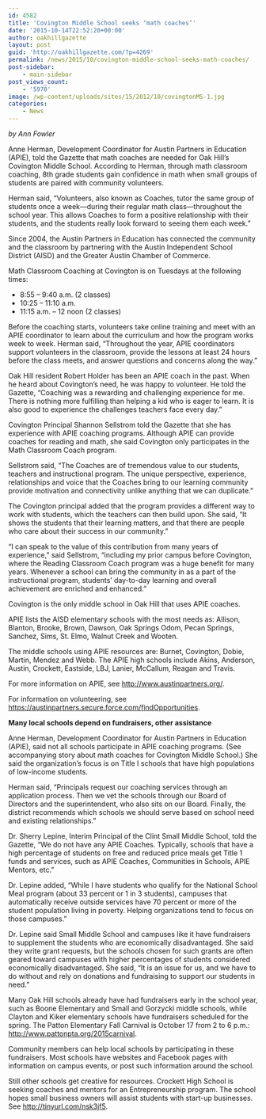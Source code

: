 ```yaml
---
id: 4582
title: 'Covington Middle School seeks ‘math coaches’'
date: '2015-10-14T22:52:20+00:00'
author: oakhillgazette
layout: post
guid: 'http://oakhillgazette.com/?p=4269'
permalink: /news/2015/10/covington-middle-school-seeks-math-coaches/
post-sidebar:
    - main-sidebar
post_views_count:
    - '5970'
image: /wp-content/uploads/sites/15/2012/10/covingtonMS-1.jpg
categories:
    - News
---
```


*by Ann Fowler*

Anne Herman, Development Coordinator for Austin Partners in Education (APIE), told the Gazette that math coaches are needed for Oak Hill’s Covington Middle School. According to Herman, through math classroom coaching, 8th grade students gain confidence in math when small groups of students are paired with community volunteers.

Herman said, “Volunteers, also known as Coaches, tutor the same group of students once a week—during their regular math class—throughout the school year. This allows Coaches to form a positive relationship with their students, and the students really look forward to seeing them each week.”

Since 2004, the Austin Partners in Education has connected the community and the classroom by partnering with the Austin Independent School District (AISD) and the Greater Austin Chamber of Commerce.

Math Classroom Coaching at Covington is on Tuesdays at the following times:

- 8:55 – 9:40 a.m. (2 classes)
- 10:25 – 11:10 a.m.
- 11:15 a.m. – 12 noon (2 classes)

Before the coaching starts, volunteers take online training and meet with an APIE coordinator to learn about the curriculum and how the program works week to week. Herman said, “Throughout the year, APIE coordinators support volunteers in the classroom, provide the lessons at least 24 hours before the class meets, and answer questions and concerns along the way.”

Oak Hill resident Robert Holder has been an APIE coach in the past. When he heard about Covington’s need, he was happy to volunteer. He told the Gazette, “Coaching was a rewarding and challenging experience for me. There is nothing more fulfilling than helping a kid who is eager to learn. It is also good to experience the challenges teachers face every day.”

Covington Principal Shannon Sellstrom told the Gazette that she has experience with APIE coaching programs. Although APIE can provide coaches for reading and math, she said Covington only participates in the Math Classroom Coach program.

Sellstrom said, “The Coaches are of tremendous value to our students, teachers and instructional program. The unique perspective, experience, relationships and voice that the Coaches bring to our learning community provide motivation and connectivity unlike anything that we can duplicate.”

The Covington principal added that the program provides a different way to work with students, which the teachers can then build upon. She said, “It shows the students that their learning matters, and that there are people who care about their success in our community.”

“I can speak to the value of this contribution from many years of experience,” said Sellstrom, “including my prior campus before Covington, where the Reading Classroom Coach program was a huge benefit for many years. Whenever a school can bring the community in as a part of the instructional program, students’ day-to-day learning and overall achievement are enriched and enhanced.”

Covington is the only middle school in Oak Hill that uses APIE coaches.

APIE lists the AISD elementary schools with the most needs as: Allison, Blanton, Brooke, Brown, Dawson, Oak Springs Odom, Pecan Springs, Sanchez, Sims, St. Elmo, Walnut Creek and Wooten.

The middle schools using APIE resources are: Burnet, Covington, Dobie, Martin, Mendez and Webb. The APIE high schools include Akins, Anderson, Austin, Crockett, Eastside, LBJ, Lanier, McCallum, Reagan and Travis.

For more information on APIE, see http://www.austinpartners.org/.

For information on volunteering, see https://austinpartners.secure.force.com/findOpportunities.

**Many local schools depend on fundraisers, other assistance**

Anne Herman, Development Coordinator for Austin Partners in Education (APIE), said not all schools participate in APIE coaching programs. (See accompanying story about math coaches for Covington Middle School.) She said the organization’s focus is on Title I schools that have high populations of low-income students.

Herman said, “Principals request our coaching services through an application process. Then we vet the schools through our Board of Directors and the superintendent, who also sits on our Board. Finally, the district recommends which schools we should serve based on school need and existing relationships.”

Dr. Sherry Lepine, Interim Principal of the Clint Small Middle School, told the Gazette, “We do not have any APIE Coaches. Typically, schools that have a high percentage of students on free and reduced price meals get Title 1 funds and services, such as APIE Coaches, Communities in Schools, APIE Mentors, etc.”

Dr. Lepine added, “While I have students who qualify for the National School Meal program (about 33 percent or 1 in 3 students), campuses that automatically receive outside services have 70 percent or more of the student population living in poverty. Helping organizations tend to focus on those campuses.”

Dr. Lepine said Small Middle School and campuses like it have fundraisers to supplement the students who are economically disadvantaged. She said they write grant requests, but the schools chosen for such grants are often geared toward campuses with higher percentages of students considered economically disadvantaged. She said, “It is an issue for us, and we have to do without and rely on donations and fundraising to support our students in need.”

Many Oak Hill schools already have had fundraisers early in the school year, such as Boone Elementary and Small and Gorzycki middle schools, while Clayton and Kiker elementary schools have fundraisers scheduled for the spring. The Patton Elementary Fall Carnival is October 17 from 2 to 6 p.m.: http://www.pattonpta.org/2015carnival.

Community members can help local schools by participating in these fundraisers. Most schools have websites and Facebook pages with information on campus events, or post such information around the school.

Still other schools get creative for resources. Crockett High School is seeking coaches and mentors for an Entrepreneurship program. The school hopes small business owners will assist students with start-up businesses. See http://tinyurl.com/nsk3jf5.